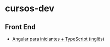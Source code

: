 # cursos-dev
<!--
Categorias:
- [Front EndEnd](https://github.com/lgsreal/cursos-dev/blob/4983ea5c3935346ec7ace7bf4f9034739492f2b2/README.md#L6)
-->

## Front End
- <a href="https://www.freecodecamp.org/news/angular-for-beginners-course/" target="_blank">Angular para iniciantes + TypeScript (inglês)</a>
